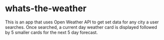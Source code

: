 # whats-the-weather
This is an app that uses Open Weather API to get set data for any city a user searches. Once searched, a current day weather card is displayed followed by 5 smaller cards for the next 5 day forecast. 
